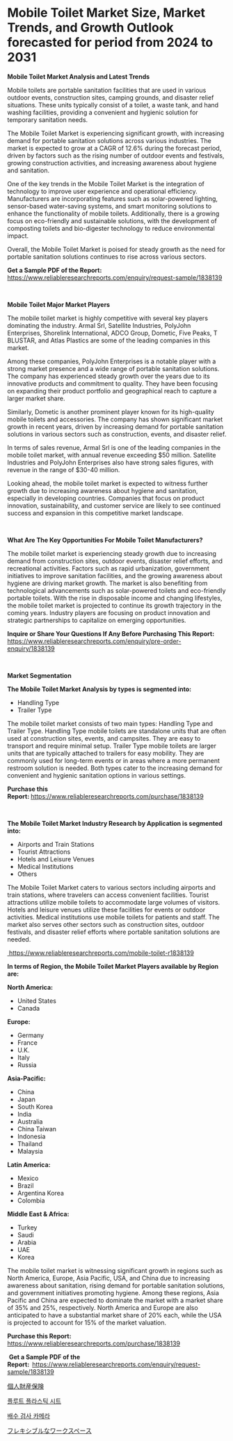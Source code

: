 <p><h1>Mobile Toilet Market Size, Market Trends, and Growth Outlook forecasted for period from 2024 to 2031</h1></p><p><strong>Mobile Toilet Market Analysis and Latest Trends</strong></p>
<p><p>Mobile toilets are portable sanitation facilities that are used in various outdoor events, construction sites, camping grounds, and disaster relief situations. These units typically consist of a toilet, a waste tank, and hand washing facilities, providing a convenient and hygienic solution for temporary sanitation needs.</p><p>The Mobile Toilet Market is experiencing significant growth, with increasing demand for portable sanitation solutions across various industries. The market is expected to grow at a CAGR of 12.6% during the forecast period, driven by factors such as the rising number of outdoor events and festivals, growing construction activities, and increasing awareness about hygiene and sanitation.</p><p>One of the key trends in the Mobile Toilet Market is the integration of technology to improve user experience and operational efficiency. Manufacturers are incorporating features such as solar-powered lighting, sensor-based water-saving systems, and smart monitoring solutions to enhance the functionality of mobile toilets. Additionally, there is a growing focus on eco-friendly and sustainable solutions, with the development of composting toilets and bio-digester technology to reduce environmental impact.</p><p>Overall, the Mobile Toilet Market is poised for steady growth as the need for portable sanitation solutions continues to rise across various sectors.</p></p>
<p><strong>Get a Sample PDF of the Report:&nbsp;</strong> <a href="https://www.reliableresearchreports.com/enquiry/request-sample/1838139">https://www.reliableresearchreports.com/enquiry/request-sample/1838139</a></p>
<p>&nbsp;</p>
<p><strong>Mobile Toilet Major Market Players</strong></p>
<p><p>The mobile toilet market is highly competitive with several key players dominating the industry. Armal Srl, Satellite Industries, PolyJohn Enterprises, Shorelink International, ADCO Group, Dometic, Five Peaks, T BLUSTAR, and Atlas Plastics are some of the leading companies in this market.</p><p>Among these companies, PolyJohn Enterprises is a notable player with a strong market presence and a wide range of portable sanitation solutions. The company has experienced steady growth over the years due to its innovative products and commitment to quality. They have been focusing on expanding their product portfolio and geographical reach to capture a larger market share.</p><p>Similarly, Dometic is another prominent player known for its high-quality mobile toilets and accessories. The company has shown significant market growth in recent years, driven by increasing demand for portable sanitation solutions in various sectors such as construction, events, and disaster relief.</p><p>In terms of sales revenue, Armal Srl is one of the leading companies in the mobile toilet market, with annual revenue exceeding $50 million. Satellite Industries and PolyJohn Enterprises also have strong sales figures, with revenue in the range of $30-40 million.</p><p>Looking ahead, the mobile toilet market is expected to witness further growth due to increasing awareness about hygiene and sanitation, especially in developing countries. Companies that focus on product innovation, sustainability, and customer service are likely to see continued success and expansion in this competitive market landscape.</p></p>
<p>&nbsp;</p>
<p><strong>What Are The Key Opportunities For Mobile Toilet Manufacturers?</strong></p>
<p><p>The mobile toilet market is experiencing steady growth due to increasing demand from construction sites, outdoor events, disaster relief efforts, and recreational activities. Factors such as rapid urbanization, government initiatives to improve sanitation facilities, and the growing awareness about hygiene are driving market growth. The market is also benefiting from technological advancements such as solar-powered toilets and eco-friendly portable toilets. With the rise in disposable income and changing lifestyles, the mobile toilet market is projected to continue its growth trajectory in the coming years. Industry players are focusing on product innovation and strategic partnerships to capitalize on emerging opportunities.</p></p>
<p><strong>Inquire or Share Your Questions If Any Before Purchasing This Report:</strong> <a href="https://www.reliableresearchreports.com/enquiry/pre-order-enquiry/1838139">https://www.reliableresearchreports.com/enquiry/pre-order-enquiry/1838139</a></p>
<p>&nbsp;</p>
<p><strong>Market Segmentation</strong></p>
<p><strong>The Mobile Toilet Market Analysis by types is segmented into:</strong></p>
<p><ul><li>Handling Type</li><li>Trailer Type</li></ul></p>
<p><p>The mobile toilet market consists of two main types: Handling Type and Trailer Type. Handling Type mobile toilets are standalone units that are often used at construction sites, events, and campsites. They are easy to transport and require minimal setup. Trailer Type mobile toilets are larger units that are typically attached to trailers for easy mobility. They are commonly used for long-term events or in areas where a more permanent restroom solution is needed. Both types cater to the increasing demand for convenient and hygienic sanitation options in various settings.</p></p>
<p><strong>Purchase this Report:&nbsp;</strong><a href="https://www.reliableresearchreports.com/purchase/1838139">https://www.reliableresearchreports.com/purchase/1838139</a></p>
<p>&nbsp;</p>
<p><strong>The Mobile Toilet Market Industry Research by Application is segmented into:</strong></p>
<p><ul><li>Airports and Train Stations</li><li>Tourist Attractions</li><li>Hotels and Leisure Venues</li><li>Medical Institutions</li><li>Others</li></ul></p>
<p><p>The Mobile Toilet Market caters to various sectors including airports and train stations, where travelers can access convenient facilities. Tourist attractions utilize mobile toilets to accommodate large volumes of visitors. Hotels and leisure venues utilize these facilities for events or outdoor activities. Medical institutions use mobile toilets for patients and staff. The market also serves other sectors such as construction sites, outdoor festivals, and disaster relief efforts where portable sanitation solutions are needed.</p></p>
<p><a href="https://www.reliableresearchreports.com/mobile-toilet-r1838139">&nbsp;https://www.reliableresearchreports.com/mobile-toilet-r1838139</a></p>
<p><strong>In terms of Region, the Mobile Toilet Market Players available by Region are:</strong></p>
<p>
    <p> <strong> North America: </strong>
        <ul>
            <li>United States</li>
            <li>Canada</li>
        </ul>
        </p> 
    <p> <strong> Europe: </strong>
        <ul>
            <li>Germany</li>
            <li>France</li>
            <li>U.K.</li>
            <li>Italy</li>
            <li>Russia</li>
        </ul>
        </p> 
    <p> <strong> Asia-Pacific: </strong>
        <ul>
            <li>China</li>
            <li>Japan</li>
            <li>South Korea</li>
            <li>India</li>
            <li>Australia</li>
            <li>China Taiwan</li>
            <li>Indonesia</li>
            <li>Thailand</li>
            <li>Malaysia</li>
        </ul>
        </p> 
    <p> <strong> Latin America: </strong>
        <ul>
            <li>Mexico</li>
            <li>Brazil</li>
            <li>Argentina Korea</li>
            <li>Colombia</li>
        </ul>
        </p> 
    <p> <strong> Middle East & Africa: </strong>
        <ul>
            <li>Turkey</li>
            <li>Saudi</li>
            <li>Arabia</li>
            <li>UAE</li>
            <li>Korea</li>
        </ul>
    </p>
    </p>
<p><p>The mobile toilet market is witnessing significant growth in regions such as North America, Europe, Asia Pacific, USA, and China due to increasing awareness about sanitation, rising demand for portable sanitation solutions, and government initiatives promoting hygiene. Among these regions, Asia Pacific and China are expected to dominate the market with a market share of 35% and 25%, respectively. North America and Europe are also anticipated to have a substantial market share of 20% each, while the USA is projected to account for 15% of the market valuation.</p></p>
<p><strong>Purchase this Report: </strong><a href="https://www.reliableresearchreports.com/purchase/1838139">https://www.reliableresearchreports.com/purchase/1838139</a></p>
<p>&nbsp;<strong>Get a Sample PDF of the Report:&nbsp;&nbsp;</strong><a href="https://www.reliableresearchreports.com/enquiry/request-sample/1838139">https://www.reliableresearchreports.com/enquiry/request-sample/1838139</a></p>
<p><strong></strong></p>
<p><p><a href="https://medium.com/@edwards13jessica/%E5%80%8B%E4%BA%BA%E6%89%80%E6%9C%89%E7%89%A9%E4%BF%9D%E9%99%BA%E5%B8%82%E5%A0%B4-2031%E5%B9%B4%E3%81%BE%E3%81%A7%E3%81%AE%E6%88%90%E5%8A%9F%E3%81%99%E3%82%8B%E3%83%93%E3%82%B8%E3%83%8D%E3%82%B9%E6%88%A6%E7%95%A5%E3%81%AE%E9%8D%B5-8a8e2f439929">個人財産保険</a></p><p><a href="https://medium.com/@bruiser75687/%ED%94%8C%EB%A3%A8%ED%8A%B8-%ED%94%8C%EB%9D%BC%EC%8A%A4%ED%8B%B1-%EC%8B%9C%ED%8A%B8-%EC%8B%9C%EC%9E%A5%EC%9D%80-%EC%8B%9C%EC%9E%A5-%EC%A0%90%EC%9C%A0%EC%9C%A8-%EC%8B%9C%EC%9E%A5-%ED%8A%B8%EB%A0%8C%EB%93%9C-%EB%B0%8F-%EC%8B%9C%EC%9E%A5-%EC%84%B1%EC%9E%A5%EC%97%90-%EB%8C%80%ED%95%9C-%EC%A0%95%EB%B3%B4%EB%A5%BC-%EC%A0%9C%EA%B3%B5%ED%95%A9%EB%8B%88%EB%8B%A4-69f90bfae85b">플루트 플라스틱 시트</a></p><p><a href="https://medium.com/@fabiancobuc20222022/%EB%B0%B0%EC%88%98%EB%A1%9C-%EC%A0%90%EA%B2%80-%EC%B9%B4%EB%A9%94%EB%9D%BC-%EC%8B%9C%EC%9E%A5-%EA%B7%9C%EB%AA%A8-%EB%B0%8F-%EC%8B%9C%EC%9E%A5-%EB%8F%99%ED%96%A5-%EC%99%84%EC%A0%84%ED%95%9C-%EC%82%B0%EC%97%85-%EA%B0%9C%EC%9A%94-2024%EB%85%84%EB%B6%80%ED%84%B0-2031%EB%85%84-f1b2e4effef7">배수 검사 카메라</a></p><p><a href="https://medium.com/@nyahmertz1944/%E6%9F%94%E8%BB%9F%E3%81%AA%E3%83%AF%E3%83%BC%E3%82%AF%E3%82%B9%E3%83%9A%E3%83%BC%E3%82%B9%E5%B8%82%E5%A0%B4%E3%81%AE%E5%88%86%E6%9E%90-%E3%82%B0%E3%83%AD%E3%83%BC%E3%83%90%E3%83%AB%E7%94%A3%E6%A5%AD%E3%81%AE%E5%B1%95%E6%9C%9B%E3%81%A8%E4%BA%88%E6%B8%AC-2024%E5%B9%B4%E3%81%8B%E3%82%892031%E5%B9%B4%E3%81%BE%E3%81%A7-aa011caad26a">フレキシブルなワークスペース</a></p></p>